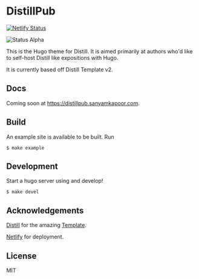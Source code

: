 # DistillPub

[![Netlify Status](https://api.netlify.com/api/v1/badges/73affdaf-5f7a-4f87-be36-b8222becb793/deploy-status)](https://distillpub.sanyamkapoor.com)

![Status Alpha](https://img.shields.io/badge/status-beta-yellow.svg)

<!-- [![Netlify](https://www.netlify.com/img/global/badges/netlify-color-bg.svg)](https://distillpub.sanyamkapoor.com/) -->

This is the Hugo theme for Distill. It is aimed primarily at
authors who'd like to self-host Distill like expositions
with Hugo. 

It is currently based off Distill Template v2.

## Docs

Coming soon at https://distillpub.sanyamkapoor.com.

## Build

An example site is available to be built. Run

```
$ make example
```

## Development

Start a hugo server using and develop!

```
$ make devel
```

## Acknowledgements

[Distill](https://distill.pub/) for the amazing [Template](https://github.com/distillpub/template).

[Netlify](https://www.netlify.com/) for deployment.

## License

MIT